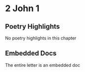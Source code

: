 # 2 John 1

## Poetry Highlights

No poetry highlights in this chapter

## Embedded Docs

The entire letter is an embedded doc

